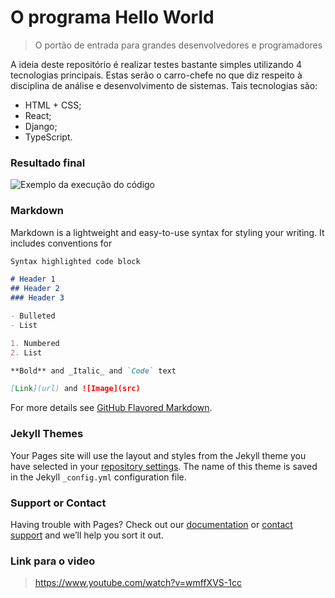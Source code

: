 # O programa Hello World

> O portão de entrada para grandes desenvolvedores e programadores

A ideia deste repositório é realizar testes bastante simples utilizando 4 tecnologias principais. Estas serão o carro-chefe no que diz respeito à disciplina de análise e desenvolvimento de sistemas. Tais tecnologias são:
* HTML + CSS;
* React;
* Django;
* TypeScript.

### Resultado final
![Exemplo da execução do código]("imgs/final-result.png") 

### Markdown

Markdown is a lightweight and easy-to-use syntax for styling your writing. It includes conventions for

```markdown
Syntax highlighted code block

# Header 1
## Header 2
### Header 3

- Bulleted
- List

1. Numbered
2. List

**Bold** and _Italic_ and `Code` text

[Link](url) and ![Image](src)
```

For more details see [GitHub Flavored Markdown](https://guides.github.com/features/mastering-markdown/).

### Jekyll Themes

Your Pages site will use the layout and styles from the Jekyll theme you have selected in your [repository settings](https://github.com/lucaxgomex/all-hello-world/settings). The name of this theme is saved in the Jekyll `_config.yml` configuration file.

### Support or Contact

Having trouble with Pages? Check out our [documentation](https://docs.github.com/categories/github-pages-basics/) or [contact support](https://support.github.com/contact) and we’ll help you sort it out.

### Link para o video
> <https://www.youtube.com/watch?v=wmffXVS-1cc>
